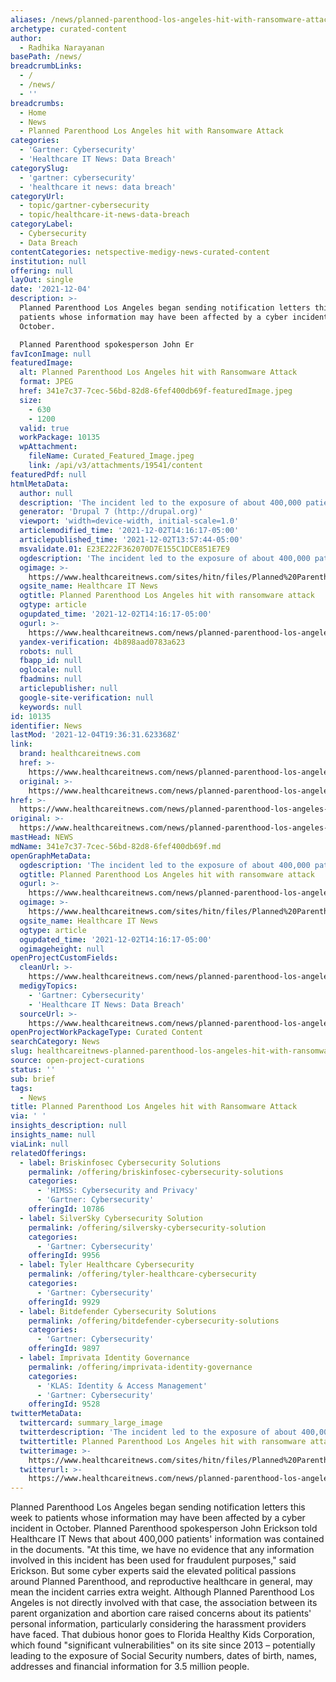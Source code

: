 ```yaml
---
aliases: /news/planned-parenthood-los-angeles-hit-with-ransomware-attack
archetype: curated-content
author:
  - Radhika Narayanan
basePath: /news/
breadcrumbLinks:
  - /
  - /news/
  - ''
breadcrumbs:
  - Home
  - News
  - Planned Parenthood Los Angeles hit with Ransomware Attack
categories:
  - 'Gartner: Cybersecurity'
  - 'Healthcare IT News: Data Breach'
categorySlug:
  - 'gartner: cybersecurity'
  - 'healthcare it news: data breach'
categoryUrl:
  - topic/gartner-cybersecurity
  - topic/healthcare-it-news-data-breach
categoryLabel:
  - Cybersecurity
  - Data Breach
contentCategories: netspective-medigy-news-curated-content
institution: null
offering: null
layOut: single
date: '2021-12-04'
description: >-
  Planned Parenthood Los Angeles began sending notification letters this week to
  patients whose information may have been affected by a cyber incident in
  October.

  Planned Parenthood spokesperson John Er
favIconImage: null
featuredImage:
  alt: Planned Parenthood Los Angeles hit with Ransomware Attack
  format: JPEG
  href: 341e7c37-7cec-56bd-82d8-6fef400db69f-featuredImage.jpeg
  size:
    - 630
    - 1200
  valid: true
  workPackage: 10135
  wpAttachment:
    fileName: Curated_Featured_Image.jpeg
    link: /api/v3/attachments/19541/content
featuredPdf: null
htmlMetaData:
  author: null
  description: 'The incident led to the exposure of about 400,000 patients'' information.'
  generator: 'Drupal 7 (http://drupal.org)'
  viewport: 'width=device-width, initial-scale=1.0'
  articlemodified_time: '2021-12-02T14:16:17-05:00'
  articlepublished_time: '2021-12-02T13:57:44-05:00'
  msvalidate.01: E23E222F362070D7E155C1DCE851E7E9
  ogdescription: 'The incident led to the exposure of about 400,000 patients'' information.'
  ogimage: >-
    https://www.healthcareitnews.com/sites/hitn/files/Planned%20Parenthood_HITN-Getty_Scott%20Olson_compressed_1200.jpeg
  ogsite_name: Healthcare IT News
  ogtitle: Planned Parenthood Los Angeles hit with ransomware attack
  ogtype: article
  ogupdated_time: '2021-12-02T14:16:17-05:00'
  ogurl: >-
    https://www.healthcareitnews.com/news/planned-parenthood-los-angeles-hit-ransomware-attack
  yandex-verification: 4b898aad0783a623
  robots: null
  fbapp_id: null
  oglocale: null
  fbadmins: null
  articlepublisher: null
  google-site-verification: null
  keywords: null
id: 10135
identifier: News
lastMod: '2021-12-04T19:36:31.623368Z'
link:
  brand: healthcareitnews.com
  href: >-
    https://www.healthcareitnews.com/news/planned-parenthood-los-angeles-hit-ransomware-attack
  original: >-
    https://www.healthcareitnews.com/news/planned-parenthood-los-angeles-hit-ransomware-attack
href: >-
  https://www.healthcareitnews.com/news/planned-parenthood-los-angeles-hit-ransomware-attack
original: >-
  https://www.healthcareitnews.com/news/planned-parenthood-los-angeles-hit-ransomware-attack
mastHead: NEWS
mdName: 341e7c37-7cec-56bd-82d8-6fef400db69f.md
openGraphMetaData:
  ogdescription: 'The incident led to the exposure of about 400,000 patients'' information.'
  ogtitle: Planned Parenthood Los Angeles hit with ransomware attack
  ogurl: >-
    https://www.healthcareitnews.com/news/planned-parenthood-los-angeles-hit-ransomware-attack
  ogimage: >-
    https://www.healthcareitnews.com/sites/hitn/files/Planned%20Parenthood_HITN-Getty_Scott%20Olson_compressed_1200.jpeg
  ogsite_name: Healthcare IT News
  ogtype: article
  ogupdated_time: '2021-12-02T14:16:17-05:00'
  ogimageheight: null
openProjectCustomFields:
  cleanUrl: >-
    https://www.healthcareitnews.com/news/planned-parenthood-los-angeles-hit-ransomware-attack
  medigyTopics:
    - 'Gartner: Cybersecurity'
    - 'Healthcare IT News: Data Breach'
  sourceUrl: >-
    https://www.healthcareitnews.com/news/planned-parenthood-los-angeles-hit-ransomware-attack
openProjectWorkPackageType: Curated Content
searchCategory: News
slug: healthcareitnews-planned-parenthood-los-angeles-hit-with-ransomware-attack
source: open-project-curations
status: ''
sub: brief
tags:
  - News
title: Planned Parenthood Los Angeles hit with Ransomware Attack
via: ' '
insights_description: null
insights_name: null
viaLink: null
relatedOfferings:
  - label: Briskinfosec Cybersecurity Solutions
    permalink: /offering/briskinfosec-cybersecurity-solutions
    categories:
      - 'HIMSS: Cybersecurity and Privacy'
      - 'Gartner: Cybersecurity'
    offeringId: 10786
  - label: SilverSky Cybersecurity Solution
    permalink: /offering/silversky-cybersecurity-solution
    categories:
      - 'Gartner: Cybersecurity'
    offeringId: 9956
  - label: Tyler Healthcare Cybersecurity
    permalink: /offering/tyler-healthcare-cybersecurity
    categories:
      - 'Gartner: Cybersecurity'
    offeringId: 9929
  - label: Bitdefender Cybersecurity Solutions
    permalink: /offering/bitdefender-cybersecurity-solutions
    categories:
      - 'Gartner: Cybersecurity'
    offeringId: 9897
  - label: Imprivata Identity Governance
    permalink: /offering/imprivata-identity-governance
    categories:
      - 'KLAS: Identity & Access Management'
      - 'Gartner: Cybersecurity'
    offeringId: 9528
twitterMetaData:
  twittercard: summary_large_image
  twitterdescription: 'The incident led to the exposure of about 400,000 patients'' information.'
  twittertitle: Planned Parenthood Los Angeles hit with ransomware attack
  twitterimage: >-
    https://www.healthcareitnews.com/sites/hitn/files/Planned%20Parenthood_HITN-Getty_Scott%20Olson_compressed_1200.jpeg
  twitterurl: >-
    https://www.healthcareitnews.com/news/planned-parenthood-los-angeles-hit-ransomware-attack
---
```

<p>Planned Parenthood Los Angeles began sending notification letters this week to patients whose information may have been affected by a cyber incident in October.
Planned Parenthood spokesperson John Erickson told Healthcare IT News that about 400,000 patients' information was contained in the documents.
"At this time, we have no evidence that any information involved in this incident has been used for fraudulent purposes," said Erickson.
But some cyber experts said the elevated political passions around Planned Parenthood, and reproductive healthcare in general, may mean the incident carries extra weight.
Although Planned Parenthood Los Angeles is not directly involved with that case, the association between its parent organization and abortion care raised concerns about its patients' personal information, particularly considering the harassment providers have faced.
That dubious honor goes to Florida Healthy Kids Corporation, which found "significant vulnerabilities" on its site since 2013 – potentially leading to the exposure of Social Security numbers, dates of birth, names, addresses and financial information for 3.5 million people.</p>